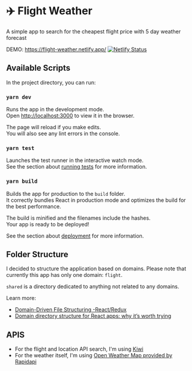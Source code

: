 # ✈️ Flight Weather

A simple app to search for the cheapest flight price with 5 day weather forecast

DEMO: https://flight-weather.netlify.app/
[![Netlify Status](https://api.netlify.com/api/v1/badges/0bfae7fd-e5cc-4987-aed4-cef87511f272/deploy-status)](https://app.netlify.com/sites/flight-weather/deploys)

## Available Scripts

In the project directory, you can run:

### `yarn dev`

Runs the app in the development mode.<br />
Open [http://localhost:3000](http://localhost:3000) to view it in the browser.

The page will reload if you make edits.<br />
You will also see any lint errors in the console.

### `yarn test`

Launches the test runner in the interactive watch mode.<br />
See the section about [running tests](https://facebook.github.io/create-react-app/docs/running-tests) for more information.

### `yarn build`

Builds the app for production to the `build` folder.<br />
It correctly bundles React in production mode and optimizes the build for the best performance.

The build is minified and the filenames include the hashes.<br />
Your app is ready to be deployed!

See the section about [deployment](https://facebook.github.io/create-react-app/docs/deployment) for more information.

## Folder Structure

I decided to structure the application based on domains. Please note that currently this app has only one domain: `flight`.

`shared` is a directory dedicated to anything not related to any domains.

Learn more:
- [Domain-Driven File Structuring -React/Redux](https://medium.com/@hassan.djirdeh/domain-driven-react-redux-a474ecf7d126)
- [Domain directory structure for React apps: why it’s worth trying](https://tech.offgrid-electric.com/domain-directory-structure-for-react-apps-why-its-worth-trying-b3855ee77a1e)

## APIS

- For the flight and location API search, I'm using [Kiwi](https://docs.kiwi.com/)
- For the weather itself, I'm using [Open Weather Map provided by Rapidapi](https://rapidapi.com/community/api/open-weather-map)